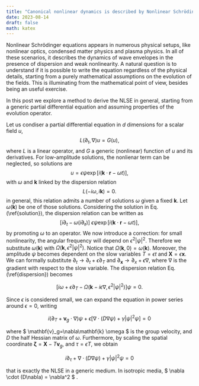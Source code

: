 ```yaml
---
title: "Canonical nonlinear dynamics is described by Nonlinear Schrödinger equation"
date: 2023-08-14
draft: false
math: katex
---
```

Nonlinear Schrödinger equations appears in numerous physical setups, like nonlinear optics, condensed matter physics and plasma physics.
In all of these scenarios, it describes the dynamics of wave envelopes in the presence of dispersion and weak nonlinearity. A natural question is to understand if it is possible to write the equation regardless of the physical details, starting from a purely mathematical assumptions on the evolution of the fields. This is illuminating from the mathematical point of view, besides being an useful exercise.

In this post we explore a method to derive the NLSE in general, starting from a generic partial differential equation and assuming properties of the evolution operator.

Let us condiser a partial differential equation in $d$ dimensions for a scalar field $u$, 
$$
    L(\partial_t, \nabla)u = G(u),
$$
where $L$ is a linear operator, and $G$ a generic (nonlinear) function of $u$ and its derivatives.
For low-amplitude solutions, the nonlienar term can be neglected, so solutions are 
$$
    u = \epsilon\psi \exp[i(\mathbf{k} \cdot \mathbf{r} - \omega t)],
$$
with $\omega$ and $\mathbf{k}$ linked by the dispersion relation
$$
    L(-i\omega, i\mathbf{k}) = 0.
$$
in general, this relation admits a number of solutions $\omega$ given a fixed $\mathbf{k}$. Let $\omega(\mathbf{k})$ be one of those solutions.
Considering the solution in Eq. (\ref{solution}), the dispersion relation can be written as 
$$
    [i\partial_t - \omega(i\partial_{\mathbf{r}})] \ \epsilon\psi\exp[i(\mathbf{k} \cdot \mathbf{r} - \omega t)],
$$
by promoting $\omega$ to an operator.
We now introduce a correction: for small nonlinearity, the angular frequency will depend on $\epsilon^2 |\psi|^2$. Therefore we substitute $\omega(\mathbf{k})$ with $\Omega(\mathbf{k}, \epsilon^2|\psi|^2)$. Notice that  $\Omega(\mathbf{k}, 0)=\omega(\mathbf{k})$.
Moreover, the amplitude $\psi$ becomes dependent on the slow variables $T=\epsilon t$ and $\mathbf{X} = \epsilon \mathbf{x}$. We can formally substitute $\partial_t \longrightarrow \partial_t + \epsilon\partial_T$ and $\partial_{\mathbf{x}} \longrightarrow \partial_{x}+\epsilon \nabla$, where $\nabla$  is the gradient with respect to the slow variable. 
The dispersion relation Eq. (\ref{dispersion}) becomes

$$
    [i\omega + \epsilon \partial_T - \Omega(\mathbf{k}-i\epsilon\nabla, \epsilon^2|\psi|^2)]\psi = 0.
$$

Since $\epsilon$ is considered small, we can expand the equation in power series around $\epsilon=0$, writing

$$
    i(\partial_T + \mathbf{v}_g \cdot \nabla)\psi + \epsilon[\nabla \cdot (D\nabla\psi) + \gamma|\psi|^2\psi]=0
$$

where $ \mathbf{v}_g=\nabla\mathbf{k} \omega $ is the group velocity, and $D$ the half Hessian matrix of $\omega$. 
 Furthermore, by scaling the spatial coordinate $\mathbf{\zeta} = \mathbf{X} - T\mathbf{v}_g$, and $\tau = \epsilon T$, we obtain

$$
    i\partial_\tau +\nabla \cdot (D\nabla\psi) + \gamma |\psi|^2 \psi = 0
$$

that is exactly the NLSE in a generic medium. In isotropic media, $ \nabla \cdot (D\nabla) = \nabla^2 $ .